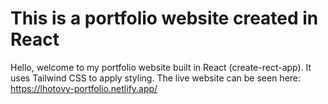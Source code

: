 # This is a portfolio website created in React

Hello, welcome to my portfolio website built in React (create-rect-app). It uses Tailwind CSS to apply styling. The live website can be seen here: https://lhotovy-portfolio.netlify.app/
